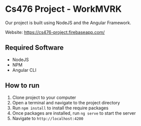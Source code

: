 # Cs476 Project - WorkMVRK

Our project is built using NodeJS and the Angular Framework.

Website: https://cs476-project.firebaseapp.com/
## Required Software
- NodeJS
- NPM
- Angular CLI

## How to run

1. Clone project to your computer
2. Open a terminal and navigate to the project directory
3. Run `npm install` to install the require packages
4. Once packages are installed, run `ng serve` to start the server
5. Navigate to `http://localhost:4200`
